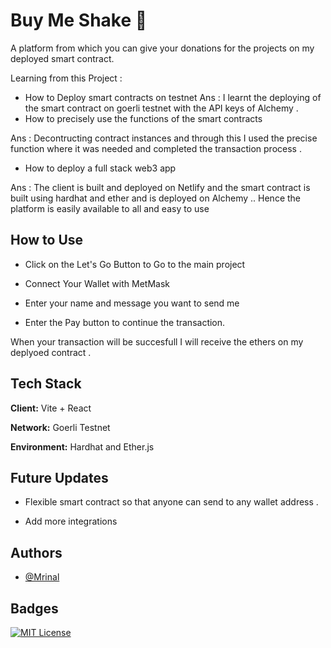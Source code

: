 
# Buy Me Shake 🤝

A platform from which you can give your donations for the projects on my deployed smart contract. 

Learning from this Project :
- How to Deploy smart contracts on testnet 
 Ans : I learnt the deploying of the smart contract on goerli testnet with the API keys of Alchemy . 
- How to precisely use the functions of the smart contracts 

 Ans : Decontructing contract instances and through this I used the precise function where it was needed and completed the transaction process . 

- How to deploy a full stack web3 app 

 Ans : The client is built and deployed on Netlify and the smart contract is built using hardhat and ether and is deployed on Alchemy .. Hence the platform is easily available to all and easy to use


## How to Use

 - Click on the Let's Go Button to Go to the main project
 - Connect Your Wallet with MetMask
 - Enter your name and message you want to send me 

 - Enter the Pay button to continue the transaction.

 When your transaction will be succesfull I will receive the ethers on my deplyoed contract .


## Tech Stack

**Client:** Vite + React

**Network:** Goerli Testnet

**Environment:** Hardhat and Ether.js

## Future Updates

- Flexible smart contract so that anyone can send to any wallet address .

- Add more integrations




## Authors

- [@Mrinal](https://www.github.com/mrinalxdev)


## Badges



[![MIT License](https://img.shields.io/badge/License-MIT-green.svg)](https://choosealicense.com/licenses/mit/)
